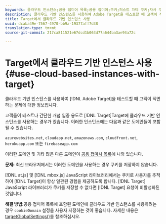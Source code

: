 ```yaml
---
keywords: 클라우드 인스턴스;공용 접미어 목록;공용 접미어;쿠키;퍼스트 파티 쿠키;자사 쿠키;azurewebsites.net;cloudapp.net;amazonaws.com;cloudfront.net;herokuapp.com;firebaseapp.com;targetGlobalSettings;cookieDomain
description: 클라우드 기반 인스턴스를 사용하여 Adobe Target을 테스트할 때 고객이 직면하는 문제에 대한 정보입니다.
title: Target에서 클라우드 기반 인스턴스 사용
uuid: dcaba49e-7567-4970-bb9a-19377aff7d38
translation-type: tm+mt
source-git-commit: 217ca811521e67dcd1b063d77a644ba3ae94a72c

---
```



# Target에서 클라우드 기반 인스턴스 사용{#use-cloud-based-instances-with-target}

클라우드 기반 인스턴스를 사용하여 [!DNL Adobe Target]을 테스트할 때 고객이 직면하는 문제에 대한 정보입니다.

 고객들이 테스트나 간단한 개념 입증 용도로 [!DNL Target]Target에 클라우드 기반 인스턴스를 사용하는 경우가 있습니다. 이러한 인스턴스에는 다음과 같은 도메인들이 포함될 수 있습니다.

`azurewebsites.net`, `cloudapp.net`, `amazonaws.com`, `cloudfront.net`, `herokuapp.com` 또는 `firebaseapp.com`

이러한 도메인 및 기타 많은 다른 도메인이 [공용 접미사 목록](https://publicsuffix.org/list/public_suffix_list.dat)에 나와 있습니다.

**문제:** 최신 브라우저에서는 이러한 도메인을 사용하는 경우 쿠키를 저장하지 않습니다.

[!DNL at.js] 및 [!DNL mbox.js] JavaScript 라이브러리에서는 쿠키로 사용자를 추적하여 [!DNL Target]이 항상 일관된 경험을 제공하도록 합니다. [!DNL Target] JavaScript 라이브러리가 쿠키를 저장할 수 없다면 [!DNL Target] 요청이 비활성화된 것입니다.

**해결 방법:**&#x200B;공용 접미어 목록에 포함된 도메인에 클라우드 기반 인스턴스를 사용하려는 경우 `cookieDomain` 설정을 사용자 지정하는 것이 좋습니다. 자세한 내용은 [targetGlobalSettings()](/help/c-implementing-target/c-implementing-target-for-client-side-web/targetgobalsettings.md)를 참조하십시오.
